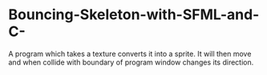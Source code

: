 # Bouncing-Skeleton-with-SFML-and-C-
A program which takes a texture converts it into a sprite. It will then move and when collide with boundary of program window changes its direction. 
